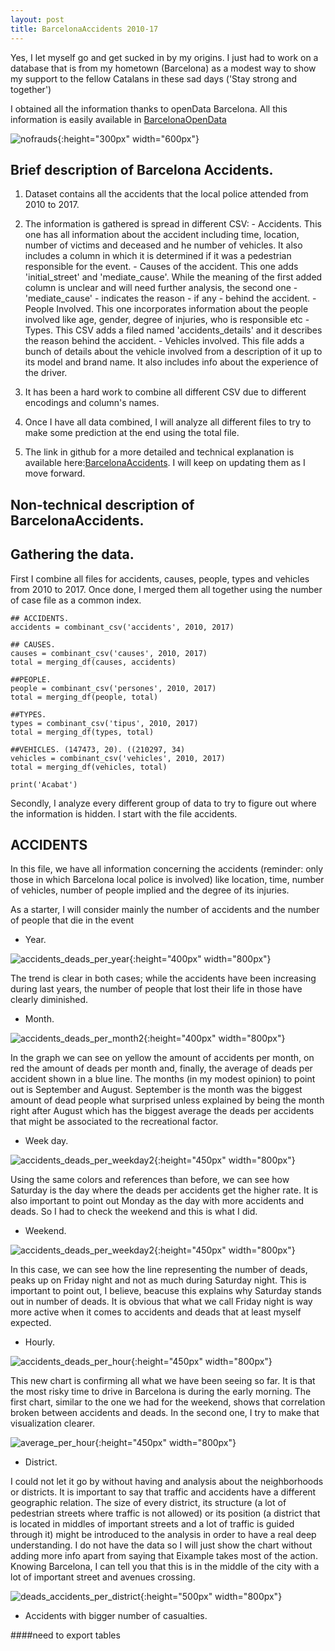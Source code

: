 ```yaml
---
layout: post
title: BarcelonaAccidents 2010-17
---
```


Yes, I let myself go and get sucked in by my origins. I just had to work on a database that is from my hometown (Barcelona) as a modest way to show my support to the fellow Catalans in these sad days ('Stay strong and together')

I obtained all the information thanks to openData Barcelona. All this information is easily available in [BarcelonaOpenData](http://opendata-ajuntament.barcelona.cat/en/)

![nofrauds](/images/BCN01.jpg){:height="300px" width="600px"}


## Brief description of Barcelona Accidents.

  1. Dataset contains all the accidents that the local police attended from 2010 to 2017.
  2. The information is gathered is spread in different CSV:
    - Accidents.
    This one has all information about the accident including time, location, number of victims and deceased and he number of vehicles. It also includes a column in which it is determined
    if it was a pedestrian responsible for the event.
    - Causes of the accident.
    This one adds 'initial_street' and 'mediate_cause'. While the meaning of the first added column is unclear and will need further analysis, the second one -'mediate_cause' - indicates the reason - if any - behind the accident.
    - People Involved.
    This one incorporates information about the people involved like age, gender, degree of injuries, who is responsible etc
    - Types.
    This CSV adds a filed named 'accidents_details' and it describes the reason behind the accident.
    - Vehicles involved.
    This file adds a bunch of details about the vehicle involved from a description of it up to its model and brand name. It also includes info about the experience of the driver.

  3. It has been a hard work to combine all different CSV due to different encodings and column's
  names.
  4. Once I have all data combined, I will analyze all different files to try to make some prediction at the end using the total file.
  5. The link in github for a more detailed and technical explanation is available here:[BarcelonaAccidents](https://github.com/AlexChicote/BarcelonaAccidents). I will keep on updating them as I move forward.


## Non-technical description of BarcelonaAccidents.

## Gathering the data.

First I combine all files for accidents, causes, people, types and vehicles from 2010 to 2017. Once done, I merged them all together using the number of case file as a common index.

```
## ACCIDENTS.
accidents = combinant_csv('accidents', 2010, 2017)

## CAUSES.
causes = combinant_csv('causes', 2010, 2017)
total = merging_df(causes, accidents)

##PEOPLE.
people = combinant_csv('persones', 2010, 2017)
total = merging_df(people, total)

##TYPES.
types = combinant_csv('tipus', 2010, 2017)
total = merging_df(types, total)

##VEHICLES. (147473, 20). ((210297, 34)
vehicles = combinant_csv('vehicles', 2010, 2017)
total = merging_df(vehicles, total)

print('Acabat')
```

Secondly, I analyze every different group of data to try to figure out where the information is hidden. I start with the file accidents.

## ACCIDENTS

In this file, we have all information concerning the accidents (reminder: only those in which Barcelona local police is involved) like location, time, number of vehicles, number of people implied and the degree of its injuries.

As a starter, I will consider mainly the number of accidents and the number of people that die in the event


* Year.

![accidents_deads_per_year](/images/accidents_deads_per_year.png){:height="400px" width="800px"}

The trend is clear in both cases; while the accidents have been increasing during last years, the number of people that lost their life in those have clearly diminished.

* Month.

![accidents_deads_per_month2](/images/accidents_deads_per_month2.png){:height="400px" width="800px"}

In the graph we can see on yellow the amount of accidents per month, on red the amount of deads per month and, finally, the average of deads per accident shown in a blue line.
The months (in my modest opinion) to point out is September and August. September is the month was the biggest amount of dead people what surprised unless explained by being the month right after August which has the biggest average the deads per accidents that might be associated to the  recreational factor.

* Week day.

![accidents_deads_per_weekday2](/images/accidents_deads_per_weekday2.png){:height="450px" width="800px"}

Using the same colors and references than before, we can see how Saturday is the day where the deads per accidents get the higher rate. It is also important to point out Monday as the day with more accidents and deads. So I had to check the weekend and this is what I did.

* Weekend.

![accidents_deads_per_weekday2](/images/accidents_deads_per_weekday2.png){:height="450px" width="800px"}

In this case, we can see how the line representing the number of deads, peaks up on Friday night and not as much during Saturday night. This is important to point out, I believe, beacuse this explains why Saturday stands out in number of deads. It is obvious that what we call Friday night is way more active when it comes to accidents and deads that at least myself expected.

* Hourly.

![accidents_deads_per_hour](/images/accidents_deads_per_hour.png){:height="450px" width="800px"}

This new chart is confirming all what we have been seeing so far. It is that the most risky time to drive in Barcelona is during the early morning. The first chart, similar to the one we had for the weekend, shows that correlation broken between accidents and deads. In the second one, I try to make that visualization clearer.

![average_per_hour](/images/average_per_hour.png){:height="450px" width="800px"}

* District.

I could not let it go by without having and analysis about the neighborhoods or districts. It is important to say that traffic and accidents have a different geographic relation. The size of every district, its structure (a lot of pedestrian streets where traffic is not allowed) or its position (a district that is located in middles of important streets and a lot of traffic is guided through it) might be introduced to the analysis in order to have a real deep understanding. I do not have the data so I will just show the chart without adding more info apart from saying that Eixample takes most of the action. Knowing Barcelona, I can tell you that this is in the middle of the city with a lot of important street and avenues crossing.

![deads_accidents_per_district](/images/deads_accidents_per_district.png){:height="500px" width="800px"}

* Accidents with bigger number of casualties.

####need to export tables
